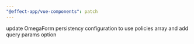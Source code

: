 ```yaml
---
"@effect-app/vue-components": patch
---
```


update OmegaForm persistency configuration to use policies array and add query params option
